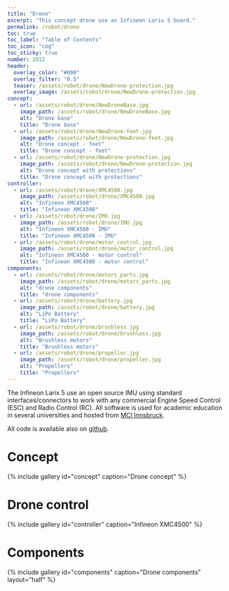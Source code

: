 ```yaml
---
title: "Drone"
excerpt: "This concept drone use an Infineon Larix 5 board."
permalink: /robot/drone
toc: true
toc_label: "Table of Contents"
toc_icon: "cog"
toc_sticky: true
number: 2012
header:
  overlay_color: "#000"
  overlay_filter: "0.5"
  teaser: /assets/robot/drone/NewDrone-protection.jpg
  overlay_image: /assets/robot/drone/NewDrone-protection.jpg
concept:
  - url: /assets/robot/drone/NewDroneBase.jpg
    image_path: /assets/robot/drone/NewDroneBase.jpg
    alt: "Drone base"
    title: "Drone base"
  - url: /assets/robot/drone/NewDrone-feet.jpg
    image_path: /assets/robot/drone/NewDrone-feet.jpg
    alt: "Drone concept - feet"
    title: "Drone concept - feet"
  - url: /assets/robot/drone/NewDrone-protection.jpg
    image_path: /assets/robot/drone/NewDrone-protection.jpg
    alt: "Drone concept with protections"
    title: "Drone concept with protections"
controller:
  - url: /assets/robot/drone/XMC4500.jpg
    image_path: /assets/robot/drone/XMC4500.jpg
    alt: "Infineon XMC4500"
    title: "Infineon XMC4500"
  - url: /assets/robot/drone/IMU.jpg
    image_path: /assets/robot/drone/IMU.jpg
    alt: "Infineon XMC4500 - IMU"
    title: "Infineon XMC4500 - IMU"
  - url: /assets/robot/drone/motor_control.jpg
    image_path: /assets/robot/drone/motor_control.jpg
    alt: "Infineon XMC4500 - motor control"
    title: "Infineon XMC4500 - motor control"
components:
  - url: /assets/robot/drone/motors_parts.jpg
    image_path: /assets/robot/drone/motors_parts.jpg
    alt: "drone components"
    title: "drone components"
  - url: /assets/robot/drone/battery.jpg
    image_path: /assets/robot/drone/battery.jpg
    alt: "LiPo Battery"
    title: "LiPo Battery"
  - url: /assets/robot/drone/brushless.jpg
    image_path: /assets/robot/drone/brushless.jpg
    alt: "Brushless motors"
    title: "Brushless motors"
  - url: /assets/robot/drone/propeller.jpg
    image_path: /assets/robot/drone/propeller.jpg
    alt: "Propellers"
    title: "Propellers"
---
```


The Infineon Larix 5 use an open source IMU using standard interfaces/connectors to work with any commercial Engine Speed Control (ESC) and Radio Control (RC). All software is used for academic education in several universities and hosted from [MCI Innsbruck](https://www.mci.edu/en/).

All code is available also on [github](https://github.com/ManagementCenterInnsbruck/InfineonMulticopter_LARIX).

# Concept

{% include gallery id="concept" caption="Drone concept" %}

# Drone control

{% include gallery id="controller" caption="Infineon XMC4500" %}

# Components

{% include gallery id="components" caption="Drone components" layout="half" %}